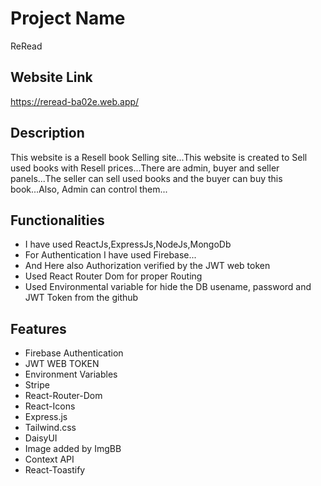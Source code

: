 
# Project Name

ReRead

## Website Link
https://reread-ba02e.web.app/


## Description
This website is a Resell book Selling site...This website is created to Sell used books with Resell prices...There are admin, buyer and seller panels...The seller can sell used books and the buyer can buy this book...Also, Admin can control them...
## Functionalities

- I have used ReactJs,ExpressJs,NodeJs,MongoDb
- For Authentication I have used Firebase...
- And Here also Authorization verified by the JWT web token
- Used React Router Dom for proper Routing
- Used Environmental variable for hide the DB usename, password and JWT Token from the github
 


## Features
- Firebase Authentication
- JWT WEB TOKEN
- Environment Variables
- Stripe
- React-Router-Dom
- React-Icons
- Express.js
- Tailwind.css
- DaisyUI
- Image added by ImgBB
- Context API
- React-Toastify
